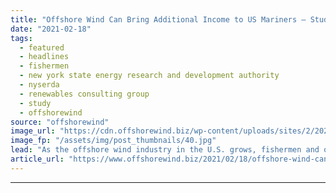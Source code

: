 ```yaml
---
title: "Offshore Wind Can Bring Additional Income to US Mariners – Study"
date: "2021-02-18"
tags: 
  - featured
  - headlines
  - fishermen
  - new york state energy research and development authority
  - nyserda
  - renewables consulting group
  - study
  - offshorewind
source: "offshorewind"
image_url: "https://cdn.offshorewind.biz/wp-content/uploads/sites/2/2021/02/18130003/London-Array-Limited-archive.jpg"
image_fp: "/assets/img/post_thumbnails/40.jpg"
lead: "As the offshore wind industry in the U.S. grows, fishermen and other mariners will"
article_url: "https://www.offshorewind.biz/2021/02/18/offshore-wind-can-bring-additional-income-to-us-mariners-study/"
---
```


---
